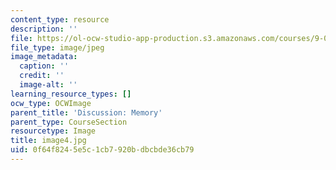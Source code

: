 ```yaml
---
content_type: resource
description: ''
file: https://ol-ocw-studio-app-production.s3.amazonaws.com/courses/9-00sc-introduction-to-psychology-fall-2011/0f64f8245e5c1cb7920bdbcbde36cb79_image4.jpg
file_type: image/jpeg
image_metadata:
  caption: ''
  credit: ''
  image-alt: ''
learning_resource_types: []
ocw_type: OCWImage
parent_title: 'Discussion: Memory'
parent_type: CourseSection
resourcetype: Image
title: image4.jpg
uid: 0f64f824-5e5c-1cb7-920b-dbcbde36cb79
---
```

